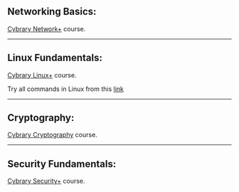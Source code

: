 ## Networking Basics:
[Cybrary Network+](https://www.cybrary.it/course/comptia-network-plus/) course.
***
## Linux Fundamentals:
[Cybrary Linux+](https://www.cybrary.it/course/comptia-linux-plus-archive/) course.

Try all commands in Linux from this [link](https://www.thegeekstuff.com/2010/11/50-linux-commands/)
***
## Cryptography:
[Cybrary Cryptography](https://www.cybrary.it/course/cryptography/) course.
***
## Security Fundamentals:
[Cybrary Security+](https://www.cybrary.it/course/comptia-security-plus/) course.
